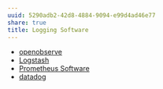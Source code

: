 ```yaml
---
uuid: 5290adb2-42d8-4884-9094-e99d4ad46e77
share: true
title: Logging Software
---
```

* [openobserve](/afd34891-bd19-484b-a122-57b34254f6e6)
* [Logstash](/ff8b4dc5-dad3-41f5-b9f3-6f1c71ecc33c)
* [Prometheus Software](/0dfb04db-f642-4f88-b93a-b855d479deb7)
* [datadog](/a95add63-c9f2-49d7-bd54-e498015d072a)